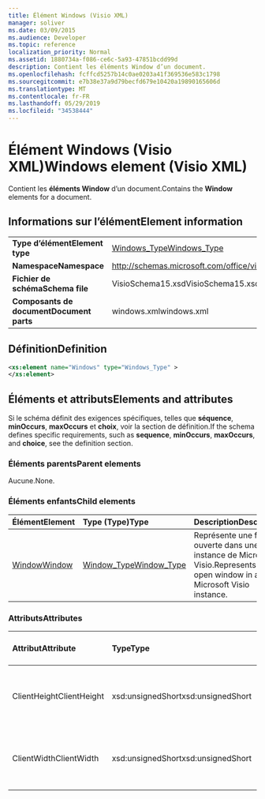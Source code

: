 ```yaml
---
title: Élément Windows (Visio XML)
manager: soliver
ms.date: 03/09/2015
ms.audience: Developer
ms.topic: reference
localization_priority: Normal
ms.assetid: 1880734a-f086-ce6c-5a93-47851bcdd99d
description: Contient les éléments Window d’un document.
ms.openlocfilehash: fcffcd5257b14c0ae0203a41f369536e583c1798
ms.sourcegitcommit: e7b38e37a9d79becfd679e10420a19890165606d
ms.translationtype: MT
ms.contentlocale: fr-FR
ms.lasthandoff: 05/29/2019
ms.locfileid: "34538444"
---
```

# <a name="windows-element-visio-xml"></a><span data-ttu-id="e2d2a-103">Élément Windows (Visio XML)</span><span class="sxs-lookup"><span data-stu-id="e2d2a-103">Windows element (Visio XML)</span></span>

<span data-ttu-id="e2d2a-104">Contient les **éléments Window** d’un document.</span><span class="sxs-lookup"><span data-stu-id="e2d2a-104">Contains the **Window** elements for a document.</span></span> 
  
## <a name="element-information"></a><span data-ttu-id="e2d2a-105">Informations sur l’élément</span><span class="sxs-lookup"><span data-stu-id="e2d2a-105">Element information</span></span>

|||
|:-----|:-----|
|<span data-ttu-id="e2d2a-106">**Type d’élément**</span><span class="sxs-lookup"><span data-stu-id="e2d2a-106">**Element type**</span></span> <br/> |[<span data-ttu-id="e2d2a-107">Windows_Type</span><span class="sxs-lookup"><span data-stu-id="e2d2a-107">Windows_Type</span></span>](windows_type-complextypevisio-xml.md) <br/> |
|<span data-ttu-id="e2d2a-108">**Namespace**</span><span class="sxs-lookup"><span data-stu-id="e2d2a-108">**Namespace**</span></span> <br/> |http://schemas.microsoft.com/office/visio/2012/main  <br/> |
|<span data-ttu-id="e2d2a-109">**Fichier de schéma**</span><span class="sxs-lookup"><span data-stu-id="e2d2a-109">**Schema file**</span></span> <br/> |<span data-ttu-id="e2d2a-110">VisioSchema15.xsd</span><span class="sxs-lookup"><span data-stu-id="e2d2a-110">VisioSchema15.xsd</span></span>  <br/> |
|<span data-ttu-id="e2d2a-111">**Composants de document**</span><span class="sxs-lookup"><span data-stu-id="e2d2a-111">**Document parts**</span></span> <br/> |<span data-ttu-id="e2d2a-112">windows.xml</span><span class="sxs-lookup"><span data-stu-id="e2d2a-112">windows.xml</span></span>  <br/> |
   
## <a name="definition"></a><span data-ttu-id="e2d2a-113">Définition</span><span class="sxs-lookup"><span data-stu-id="e2d2a-113">Definition</span></span>

```XML
<xs:element name="Windows" type="Windows_Type" >
</xs:element>
```

## <a name="elements-and-attributes"></a><span data-ttu-id="e2d2a-114">Éléments et attributs</span><span class="sxs-lookup"><span data-stu-id="e2d2a-114">Elements and attributes</span></span>

<span data-ttu-id="e2d2a-115">Si le schéma définit des exigences spécifiques, telles que **séquence**, **minOccurs**, **maxOccurs** et **choix**, voir la section de définition.</span><span class="sxs-lookup"><span data-stu-id="e2d2a-115">If the schema defines specific requirements, such as **sequence**, **minOccurs**, **maxOccurs**, and **choice**, see the definition section.</span></span> 
  
### <a name="parent-elements"></a><span data-ttu-id="e2d2a-116">Éléments parents</span><span class="sxs-lookup"><span data-stu-id="e2d2a-116">Parent elements</span></span>

<span data-ttu-id="e2d2a-117">Aucune.</span><span class="sxs-lookup"><span data-stu-id="e2d2a-117">None.</span></span>
  
### <a name="child-elements"></a><span data-ttu-id="e2d2a-118">Éléments enfants</span><span class="sxs-lookup"><span data-stu-id="e2d2a-118">Child elements</span></span>

|<span data-ttu-id="e2d2a-119">**Élément**</span><span class="sxs-lookup"><span data-stu-id="e2d2a-119">**Element**</span></span>|<span data-ttu-id="e2d2a-120">**Type (Type)**</span><span class="sxs-lookup"><span data-stu-id="e2d2a-120">**Type**</span></span>|<span data-ttu-id="e2d2a-121">**Description**</span><span class="sxs-lookup"><span data-stu-id="e2d2a-121">**Description**</span></span>|
|:-----|:-----|:-----|
|[<span data-ttu-id="e2d2a-122">Window</span><span class="sxs-lookup"><span data-stu-id="e2d2a-122">Window</span></span>](window-element-windows_type-complextypevisio-xml.md) <br/> |[<span data-ttu-id="e2d2a-123">Window_Type</span><span class="sxs-lookup"><span data-stu-id="e2d2a-123">Window_Type</span></span>](window_type-complextypevisio-xml.md) <br/> |<span data-ttu-id="e2d2a-124">Représente une fenêtre ouverte dans une instance de Microsoft Visio.</span><span class="sxs-lookup"><span data-stu-id="e2d2a-124">Represents an open window in a Microsoft Visio instance.</span></span>  <br/> |
   
### <a name="attributes"></a><span data-ttu-id="e2d2a-125">Attributs</span><span class="sxs-lookup"><span data-stu-id="e2d2a-125">Attributes</span></span>

|<span data-ttu-id="e2d2a-126">**Attribut**</span><span class="sxs-lookup"><span data-stu-id="e2d2a-126">**Attribute**</span></span>|<span data-ttu-id="e2d2a-127">**Type**</span><span class="sxs-lookup"><span data-stu-id="e2d2a-127">**Type**</span></span>|<span data-ttu-id="e2d2a-128">**Obligatoire**</span><span class="sxs-lookup"><span data-stu-id="e2d2a-128">**Required**</span></span>|<span data-ttu-id="e2d2a-129">**Description**</span><span class="sxs-lookup"><span data-stu-id="e2d2a-129">**Description**</span></span>|<span data-ttu-id="e2d2a-130">**Valeurs possibles**</span><span class="sxs-lookup"><span data-stu-id="e2d2a-130">**Possible values**</span></span>|
|:-----|:-----|:-----|:-----|:-----|
|<span data-ttu-id="e2d2a-131">ClientHeight</span><span class="sxs-lookup"><span data-stu-id="e2d2a-131">ClientHeight</span></span>  <br/> |<span data-ttu-id="e2d2a-132">xsd:unsignedShort</span><span class="sxs-lookup"><span data-stu-id="e2d2a-132">xsd:unsignedShort</span></span>  <br/> |<span data-ttu-id="e2d2a-133">facultatif</span><span class="sxs-lookup"><span data-stu-id="e2d2a-133">optional</span></span>  <br/> |<span data-ttu-id="e2d2a-134">Représente la dimension de hauteur d’une zone d’affichage</span><span class="sxs-lookup"><span data-stu-id="e2d2a-134">Represents the height dimension of a display area</span></span>  <br/> |<span data-ttu-id="e2d2a-135">Valeurs du type xsd:unsignedShort.</span><span class="sxs-lookup"><span data-stu-id="e2d2a-135">Values of the xsd:unsignedShort type.</span></span>  <br/> |
|<span data-ttu-id="e2d2a-136">ClientWidth</span><span class="sxs-lookup"><span data-stu-id="e2d2a-136">ClientWidth</span></span>  <br/> |<span data-ttu-id="e2d2a-137">xsd:unsignedShort</span><span class="sxs-lookup"><span data-stu-id="e2d2a-137">xsd:unsignedShort</span></span>  <br/> |<span data-ttu-id="e2d2a-138">facultatif</span><span class="sxs-lookup"><span data-stu-id="e2d2a-138">optional</span></span>  <br/> |<span data-ttu-id="e2d2a-139">Représente la dimension largeur d’une zone d’affichage</span><span class="sxs-lookup"><span data-stu-id="e2d2a-139">Represents the width dimension of a display area</span></span>  <br/> |<span data-ttu-id="e2d2a-140">Valeurs du type xsd:unsignedShort.</span><span class="sxs-lookup"><span data-stu-id="e2d2a-140">Values of the xsd:unsignedShort type.</span></span>  <br/> |
   

